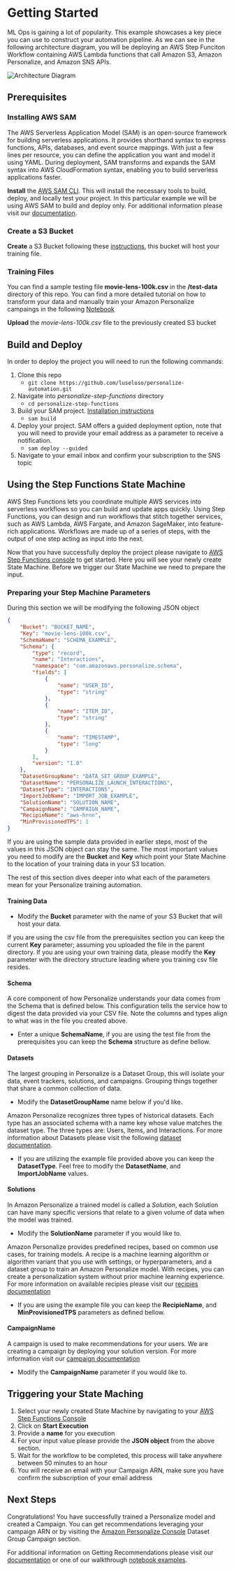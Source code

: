 
# Getting Started

ML Ops is gaining a lot of popularity. This example showcases a key piece you can use to construct your automation pipeline. As we can see in the following architecture diagram, you will be deploying an AWS Step Funciton Workflow containing AWS Lambda functions that call Amazon S3, Amazon Personalize, and Amazon SNS APIs.

![Architecture Diagram](images/personalize-stepfunctions.png)


## Prerequisites

### Installing AWS SAM

The AWS Serverless Application Model (SAM) is an open-source framework for building serverless applications. It provides shorthand syntax to express functions, APIs, databases, and event source mappings. With just a few lines per resource, you can define the application you want and model it using YAML. During deployment, SAM transforms and expands the SAM syntax into AWS CloudFormation syntax, enabling you to build serverless applications faster.

**Install** the [AWS SAM CLI](https://docs.aws.amazon.com/serverless-application-model/latest/developerguide/serverless-sam-cli-install.html). 
This will install the necessary tools to build, deploy, and locally test your project. In this particular example we will be using AWS SAM to build and deploy only. For additional information please visit our [documentation](https://docs.aws.amazon.com/serverless-application-model/latest/developerguide/what-is-sam.html).

### Create a S3 Bucket

**Create** a S3 Bucket following these [instructions](https://docs.aws.amazon.com/AmazonS3/latest/user-guide/create-bucket.html), this bucket will host your training file.

### Training Files

You can find a sample testing file **movie-lens-100k.csv** in the **/test-data** directory of this repo. You can find a more detailed tutorial on how to transform your data and manually train your Amazon Personalize campaings in the following [Notebook](https://github.com/aws-samples/amazon-personalize-samples/blob/master/personalize_sample_notebook.ipynb)

**Upload** the *movie-lens-100k.csv* file to the previously created S3 bucket


## Build and Deploy

In order to deploy the project you will need to run the following commands:

1. Clone this repo 
    - `git clone https://github.com/luseloso/personalize-automation.git`
2. Navigate into *personalize-step-functions* directory
    - `cd personalize-step-functions` 
3. Build your SAM project. [Installation instructions](https://docs.aws.amazon.com/serverless-application-model/latest/developerguide/serverless-sam-cli-install.html)
    - `sam build` 
4. Deploy your project. SAM offers a guided deployment option, note that you will need to provide your email address as a parameter to receive a notification.
    - `sam deploy --guided`
5. Navigate to your email inbox and confirm your subscription to the SNS topic

## Using the Step Functions State Machine

AWS Step Functions lets you coordinate multiple AWS services into serverless workflows so you can build and update apps quickly. Using Step Functions, you can design and run workflows that stitch together services, such as AWS Lambda, AWS Fargate, and Amazon SageMaker, into feature-rich applications. Workflows are made up of a series of steps, with the output of one step acting as input into the next. 

Now that you have successfully deploy the project please navigate to [AWS Step Functions console](https://console.aws.amazon.com/states/home?region=us-east-1#/statemachines) to get started. Here you will see your newly create State Machine. Before we trigger our State Machine we need to prepare the input.

### Preparing your Step Machine Parameters

During this section we will be modifying the following JSON object 

```JSON
{
    "Bucket": "BUCKET_NAME",
    "Key": "movie-lens-100k.csv",
    "SchemaName": "SCHEMA_EXAMPLE",
    "Schema": {
        "type": "record",
        "name": "Interactions",
        "namespace": "com.amazonaws.personalize.schema",
        "fields": [
            {
                "name": "USER_ID",
                "type": "string"
            },
            {
                "name": "ITEM_ID",
                "type": "string"
            },
            {
                "name": "TIMESTAMP",
                "type": "long"
            }
        ],
        "version": "1.0"
    },
  	"DatasetGroupName": "DATA_SET_GROUP_EXAMPLE",
  	"DatasetName": "PERSONALIZE_LAUNCH_INTERACTIONS",
  	"DatasetType": "INTERACTIONS",
  	"ImportJobName": "IMPORT_JOB_EXAMPLE",
	"SolutionName": "SOLUTION_NAME",
  	"CampaignName": "CAMPAIGN_NAME",
  	"RecipieName": "aws-hrnn",
  	"MinProvisionedTPS": 1
}
```

If you are using the sample data provided in earlier steps, most of the values in this JSON object can stay the same. The most important values you need to modify are the **Bucket** and **Key** which point your State Machine to the location of your training data in your S3 location.

The rest of this section dives deeper into what each of the parameters mean for your Personalize training automation.

#### Training Data

* Modify the **Bucket** parameter with the name of your S3 Bucket that will host your data. 

If you are using the csv file from the prerequisites section you can keep the current **Key** parameter; assuming you uploaded the file in the parent directory. If you are using your own training data, please modify the **Key** parameter with the directory structure leading where you training csv file resides.

#### Schema

A core component of how Personalize understands your data comes from the Schema that is defined below. This configuration tells the service how to digest the data provided via your CSV file. Note the columns and types align to what was in the file you created above. 

* Enter a unique **SchemaName**, if you are using the test file from the prerequisites you can keep the **Schema** structure as define bellow.

#### Datasets

The largest grouping in Personalize is a Dataset Group, this will isolate your data, event trackers, solutions, and campaigns. Grouping things together that share a common collection of data. 

* Modify the **DatasetGroupName** name below if you'd like.

Amazon Personalize recognizes three types of historical datasets. Each type has an associated schema with a name key whose value matches the dataset type. The three types are: Users, Items, and Interactions. For more information about Datasets please visit the following [dataset documentation](https://docs.aws.amazon.com/personalize/latest/dg/how-it-works-dataset-schema.html).

* If you are utilizing the example file provided above you can keep the **DatasetType**. Feel free to modify the **DatasetName**, and **ImportJobName** values.

#### Solutions
In Amazon Personalize a trained model is called a *Solution*, each Solution can have many specific versions that relate to a given volume of data when the model was trained.

* Modify the **SolutionName** parameter if you would like to.

Amazon Personalize provides predefined recipes, based on common use cases, for training models. A recipe is a machine learning algorithm or algorithm variant that you use with settings, or hyperparameters, and a dataset group to train an Amazon Personalize model. With recipes, you can create a personalization system without prior machine learning experience. For more information on available recipies please visit our [recipies documentation](https://docs.aws.amazon.com/personalize/latest/dg/working-with-predefined-recipes.html)

* If you are using the example file you can keep the **RecipieName**, and **MinProvisionedTPS** parameters as defined bellow.

#### CampaignName

A campaign is used to make recommendations for your users. We are creating a campaign by deploying your solution version. For more information visit our [campaign documentation](https://docs.aws.amazon.com/personalize/latest/dg/campaigns.html)

* Modify the **CampaignName** parameter if you would like to.

## Triggering your State Maching

1. Select your newly created State Machine by navigating to your [AWS Step Functions Console](https://console.aws.amazon.com/states/home?region=us-east-1#/statemachines)
2. Click on **Start Execution**
3. Provide a **name** for you execution
4. For your input value please provide the **JSON object** from the above section.
5. Wait for the workflow to be completed, this process will take anywhere between 50 minutes to an hour
6. You will receive an email with your Campaign ARN, make sure you have confirm the subscription of your email address

## Next Steps

Congratulations! You have successfully trained a Personalize model and created a Campaign. You can get recommendations leveraging your campaign ARN or by visiting the [Amazon Personalize Console](https://console.aws.amazon.com/personalize/home?region=us-east-1#datasetGroups) Dataset Group Campaign section.

For additional information on Getting Recommendations please visit our [documentation](https://docs.aws.amazon.com/personalize/latest/dg/getting-recommendations.html) or one of our walkthrough [notebook examples](https://github.com/aws-samples/amazon-personalize-samples/blob/master/personalize_sample_notebook.ipynb).
